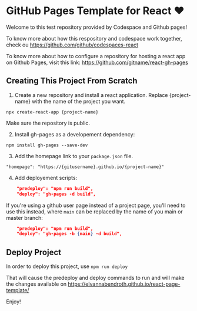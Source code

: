 # GitHub Pages Template for React ♥️

Welcome to this test repository provided by Codespace and Github pages!

To know more about how this respository and codespace work together, check ou https://github.com/github/codespaces-react

To know more about how to configure a repository for hosting a react app on Github Pages, visit this link: https://github.com/gitname/react-gh-pages


## Creating This Project From Scratch

1. Create a new repository and install a react application.  Replace {project-name} with the name of the project you want.

```
npx create-react-app {project-name}
```
 Make sure the repository is public.
 
2. Install gh-pages as a developement dependency:

```
npm install gh-pages --save-dev
```

3. Add the homepage link to your `package.json` file.
```
"homepage": "https://{gitusername}.github.io/{project-name}"
```

4.  Add deployement scripts:

``` json
    "predeploy": "npm run build",
    "deploy": "gh-pages -d build",
```

If you're using a github user page instead of a project page, you'll need to use this instead, where `main` can be replaced by the name of you main or master branch:

``` json
    "predeploy": "npm run build",
    "deploy": "gh-pages -b {main} -d build",
```

## Deploy Project

In order to deploy this project, use `npm run deploy`

That will cause the predeploy and deploy commands to run and will make the changes available on https://elvannabendroth.github.io/react-page-template/


Enjoy!

